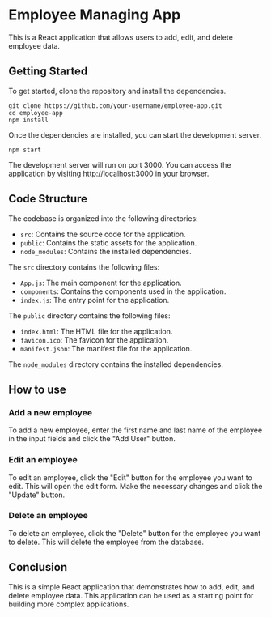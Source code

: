  
# Employee Managing App

This is a React application that allows users to add, edit, and delete employee data. 

## Getting Started

To get started, clone the repository and install the dependencies.

```
git clone https://github.com/your-username/employee-app.git
cd employee-app
npm install
```

Once the dependencies are installed, you can start the development server.

```
npm start
```

The development server will run on port 3000. You can access the application by visiting http://localhost:3000 in your browser.

## Code Structure

The codebase is organized into the following directories:

* `src`: Contains the source code for the application.
* `public`: Contains the static assets for the application.
* `node_modules`: Contains the installed dependencies.

The `src` directory contains the following files:

* `App.js`: The main component for the application.
* `components`: Contains the components used in the application.
* `index.js`: The entry point for the application.

The `public` directory contains the following files:

* `index.html`: The HTML file for the application.
* `favicon.ico`: The favicon for the application.
* `manifest.json`: The manifest file for the application.

The `node_modules` directory contains the installed dependencies.

## How to use

### Add a new employee

To add a new employee, enter the first name and last name of the employee in the input fields and click the "Add User" button.

### Edit an employee

To edit an employee, click the "Edit" button for the employee you want to edit. This will open the edit form. Make the necessary changes and click the "Update" button.

### Delete an employee

To delete an employee, click the "Delete" button for the employee you want to delete. This will delete the employee from the database.

## Conclusion

This is a simple React application that demonstrates how to add, edit, and delete employee data. This application can be used as a starting point for building more complex applications.

